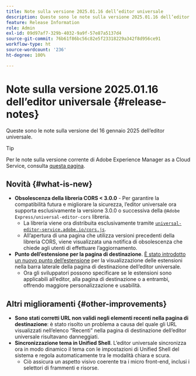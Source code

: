 ```yaml
---
title: Note sulla versione 2025.01.16 dell’editor universale
description: Queste sono le note sulla versione 2025.01.16 dell’editor universale.
feature: Release Information
role: Admin
exl-id: 09d97af7-329b-4032-9a9f-57e87a5137d4
source-git-commit: 76b61f86bc56c82e5f23318229a342f8d956ce91
workflow-type: ht
source-wordcount: '236'
ht-degree: 100%

---
```


# Note sulla versione 2025.01.16 dell’editor universale {#release-notes}

Queste sono le note sulla versione del 16 gennaio 2025 dell’editor universale.

>[!TIP]
>
>Per le note sulla versione corrente di Adobe Experience Manager as a Cloud Service, consulta [questa pagina](/help/release-notes/release-notes-cloud/release-notes-current.md).

## Novità {#what-is-new}

* **Obsolescenza della libreria CORS &lt; 3.0.0** - Per garantire la compatibilità futura e migliorare la sicurezza, l’editor universale ora supporta esclusivamente la versione 3.0.0 o successiva della
  `@Adobe Express/universal-editor-cors` libreria.
   * La libreria viene ora distribuita esclusivamente tramite [`universal-editor-service.adobe.io/cors.js`](http://universal-editor-service.adobe.io/cors.js).
   * All’apertura di una pagina che utilizza versioni precedenti della libreria CORS, viene visualizzata una notifica di obsolescenza che chiede agli utenti di effettuare l’aggiornamento.
* **Punto dell’estensione per la pagina di destinazione**. [È stato introdotto un nuovo punto dell’estensione](/help/implementing/universal-editor/customizing.md#extending) per la visualizzazione delle estensioni nella barra laterale della pagina di destinazione dell’editor universale.
   * Ora gli sviluppatori possono specificare se le estensioni sono applicabili all’editor, alla pagina di destinazione o a entrambi, offrendo maggiore personalizzazione e usabilità.

## Altri miglioramenti {#other-improvements}

* **Sono stati corretti URL non validi negli elementi recenti nella pagina di destinazione**: è stato risolto un problema a causa del quale gli URL visualizzati nell’elenco “Recenti” nella pagina di destinazione dell’editor universale risultavano danneggiati.
* **Sincronizzazione tema in Unified Shell**. L’editor universale sincronizza ora in modo dinamico il tema con le impostazioni di Unified Shell del sistema e regola automaticamente tra le modalità chiara e scura.
   * Ciò assicura un aspetto visivo coerente tra i micro front-end, inclusi i selettori di frammenti e risorse.
